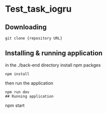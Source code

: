 # Test_task_iogru

## Downloading

```
git clone {repository URL}
```

## Installing & running application 

in the ./back-end directory install npm packges 
```
npm install
```
then run the application
```
npm run dev
## Running application

```
npm start
